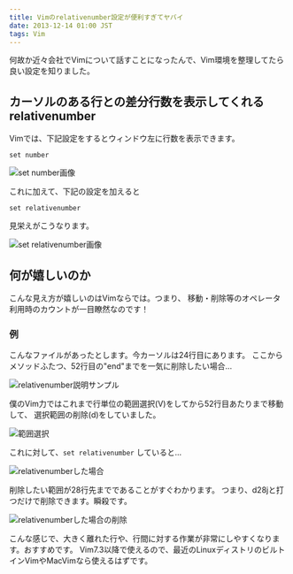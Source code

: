 ```yaml
---
title: Vimのrelativenumber設定が便利すぎてヤバイ
date: 2013-12-14 01:00 JST
tags: Vim
---
```


何故か近々会社でVimについて話すことになったんで、Vim環境を整理してたら良い設定を知りました。

## カーソルのある行との差分行数を表示してくれるrelativenumber

Vimでは、下記設定をするとウィンドウ左に行数を表示できます。

```
set number
```

![set number画像](http://gyazo.com/5e6b1cc7ece7aeb807aab144780cbaf3.png)

これに加えて、下記の設定を加えると

```
set relativenumber
```

見栄えがこうなります。

![set relativenumber画像](http://gyazo.com/4d20af53dcff2dc779a16b0457c0d5d8.gif)

## 何が嬉しいのか
こんな見え方が嬉しいのはVimならでは。つまり、
移動・削除等のオペレータ利用時のカウントが一目瞭然なのです！

### 例
こんなファイルがあったとします。今カーソルは24行目にあります。
ここからメソッドふたつ、52行目の"end"までを一気に削除したい場合...

![relativenumber説明サンプル]( http://gyazo.com/83d07d578b6da17b33f6a84572c5bea5.png)

僕のVim力ではこれまで行単位の範囲選択(V)をしてから52行目あたりまで移動して、
選択範囲の削除(d)をしていました。

![範囲選択](http://gyazo.com/3d7152a7734029c43571bdc028c3437e.gif)

これに対して、`set relativenumber` していると...

![relativenumberした場合](http://gyazo.com/d2df5a268c71d7823d404d1344d0a271.png)

削除したい範囲が28行先までであることがすぐわかります。
つまり、d28jと打つだけで削除できます。瞬殺です。

![relativenumberした場合の削除](http://gyazo.com/9b3e4d0480c24aa5d1bf7190e4c74842.gif)

こんな感じで、大きく離れた行や、行間に対する作業が非常にしやすくなります。おすすめです。
Vim7.3以降で使えるので、最近のLinuxディストリのビルトインVimやMacVimなら使えるはずです。
